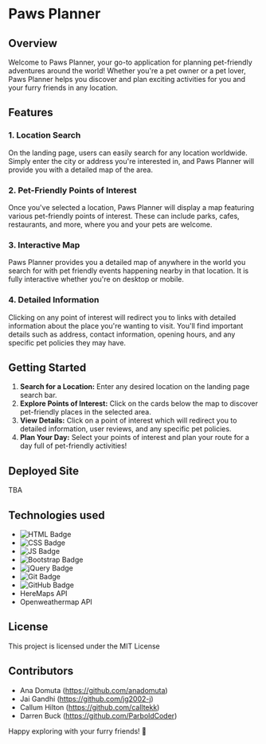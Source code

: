 # Paws Planner

## Overview

Welcome to Paws Planner, your go-to application for planning pet-friendly adventures around the world! Whether you're a pet owner or a pet lover, Paws Planner helps you discover and plan exciting activities for you and your furry friends in any location.

## Features

### 1. Location Search

On the landing page, users can easily search for any location worldwide. Simply enter the city or address you're interested in, and Paws Planner will provide you with a detailed map of the area.

### 2. Pet-Friendly Points of Interest

Once you've selected a location, Paws Planner will display a map featuring various pet-friendly points of interest. These can include parks, cafes, restaurants, and more, where you and your pets are welcome.

### 3. Interactive Map

Paws Planner provides you a detailed map of anywhere in the world you search for with pet friendly events happening nearby in that location. It is fully interactive whether you're on desktop or mobile. 

### 4. Detailed Information

Clicking on any point of interest will redirect you to links with detailed information about the place you're wanting to visit. You'll find important details such as address, contact information, opening hours, and any specific pet policies they may have.

## Getting Started

1. **Search for a Location:** Enter any desired location on the landing page search bar.
2. **Explore Points of Interest:** Click on the cards below the map to discover pet-friendly places in the selected area.
3. **View Details:** Click on a point of interest which will redirect you to detailed information, user reviews, and any specific pet policies.
4. **Plan Your Day:** Select your points of interest and plan your route for a day full of pet-friendly activities!

## Deployed Site
TBA

## Technologies used
- ![HTML Badge](https://img.shields.io/badge/HTML-white?logo=html5&logoColor=%23E34F26")
- ![CSS Badge](https://img.shields.io/badge/CSS-white?logo=CSS3&logoColor=%231572B6)
- ![JS Badge](https://img.shields.io/badge/JavaScript-white?logo=javascript&logoColor=%23F7DF1E)
- ![Bootstrap Badge](https://img.shields.io/badge/Bootstrap-white?logo=bootstrap&logoColor=%237952B3)
- ![jQuery Badge](https://img.shields.io/badge/jQuery-white?logo=jquery&logoColor=%230769AD)
- ![Git Badge](https://img.shields.io/badge/Git-white?logo=git&logoColor=%23F05032)
- ![GitHub Badge](https://img.shields.io/badge/GitHub-white?logo=github&logoColor=%23181717)
- HereMaps API
- Openweathermap API


## License
This project is licensed under the MIT License

## Contributors
- Ana Domuta (https://github.com/anadomuta)
- Jai Gandhi (https://github.com/jg2002-j)
- Callum Hilton (https://github.com/calltekk)
- Darren Buck (https://github.com/ParboldCoder)

Happy exploring with your furry friends! 🐾



